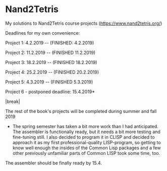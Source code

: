 # Nand2Tetris
My solutions to Nand2Tetris course projects
(https://www.nand2tetris.org/)

Deadlines for my own convenience:

Project 1:  4.2.2019 -- (FINISHED: 4.2.2019)

Project 2: 11.2.2019 -- (FINISHED 11.2.2019)

Project 3: 18.2.2019 -- (FINISHED 18.2.2019)

Project 4: 25.2.2019 -- (FINISHED 20.2.2019)

Project 5:  4.3.2019 -- (FINISHED 5.3.2019)

Project 6 - postponed deadline: 15.4.2019*

|break|
  
The rest of the book's projects will be completed during summer and fall 2019

* The spring semester has taken a bit more work than I had anticipated. The assembler is functionally ready, but it needs a bit more testing and fine-tuning still. I also decided to program it in CLISP and decided to approach it as my first professional-quality LISP-program, so getting to know well enough the insides of the Common Lisp packages and a few other previously unfamiliar parts of Common LISP took some time, too.

The assembler should be finally ready by 15.4.

